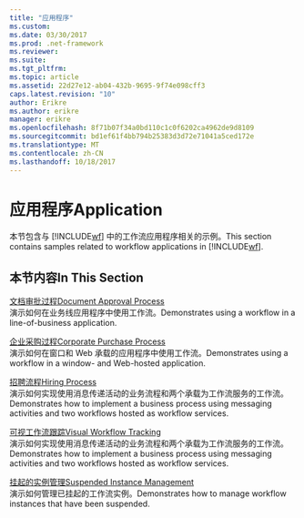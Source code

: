```yaml
---
title: "应用程序"
ms.custom: 
ms.date: 03/30/2017
ms.prod: .net-framework
ms.reviewer: 
ms.suite: 
ms.tgt_pltfrm: 
ms.topic: article
ms.assetid: 22d27e12-ab04-432b-9695-9f74e098cff3
caps.latest.revision: "10"
author: Erikre
ms.author: erikre
manager: erikre
ms.openlocfilehash: 8f71b07f34a0bd110c1c0f6202ca4962de9d8109
ms.sourcegitcommit: bd1ef61f4bb794b25383d3d72e71041a5ced172e
ms.translationtype: MT
ms.contentlocale: zh-CN
ms.lasthandoff: 10/18/2017
---
```

# <a name="application"></a><span data-ttu-id="4ce35-102">应用程序</span><span class="sxs-lookup"><span data-stu-id="4ce35-102">Application</span></span>
<span data-ttu-id="4ce35-103">本节包含与 [!INCLUDE[wf](../../../../includes/wf-md.md)] 中的工作流应用程序相关的示例。</span><span class="sxs-lookup"><span data-stu-id="4ce35-103">This section contains samples related to workflow applications in [!INCLUDE[wf](../../../../includes/wf-md.md)].</span></span>  
  
## <a name="in-this-section"></a><span data-ttu-id="4ce35-104">本节内容</span><span class="sxs-lookup"><span data-stu-id="4ce35-104">In This Section</span></span>  
 [<span data-ttu-id="4ce35-105">文档审批过程</span><span class="sxs-lookup"><span data-stu-id="4ce35-105">Document Approval Process</span></span>](../../../../docs/framework/windows-workflow-foundation/samples/document-approval-process.md)  
 <span data-ttu-id="4ce35-106">演示如何在业务线应用程序中使用工作流。</span><span class="sxs-lookup"><span data-stu-id="4ce35-106">Demonstrates using a workflow in a line-of-business application.</span></span>  
  
 [<span data-ttu-id="4ce35-107">企业采购过程</span><span class="sxs-lookup"><span data-stu-id="4ce35-107">Corporate Purchase Process</span></span>](../../../../docs/framework/windows-workflow-foundation/samples/corporate-purchase-process.md)  
 <span data-ttu-id="4ce35-108">演示如何在窗口和 Web 承载的应用程序中使用工作流。</span><span class="sxs-lookup"><span data-stu-id="4ce35-108">Demonstrates using a workflow in a window- and Web-hosted application.</span></span>  
  
 [<span data-ttu-id="4ce35-109">招聘流程</span><span class="sxs-lookup"><span data-stu-id="4ce35-109">Hiring Process</span></span>](../../../../docs/framework/windows-workflow-foundation/samples/hiring-process.md)  
 <span data-ttu-id="4ce35-110">演示如何实现使用消息传递活动的业务流程和两个承载为工作流服务的工作流。</span><span class="sxs-lookup"><span data-stu-id="4ce35-110">Demonstrates how to implement a business process using messaging activities and two workflows hosted as workflow services.</span></span>  
  
 [<span data-ttu-id="4ce35-111">可视工作流跟踪</span><span class="sxs-lookup"><span data-stu-id="4ce35-111">Visual Workflow Tracking</span></span>](../../../../docs/framework/windows-workflow-foundation/samples/visual-workflow-tracking.md)  
 <span data-ttu-id="4ce35-112">演示如何实现使用消息传递活动的业务流程和两个承载为工作流服务的工作流。</span><span class="sxs-lookup"><span data-stu-id="4ce35-112">Demonstrates how to implement a business process using messaging activities and two workflows hosted as workflow services.</span></span>  
  
 [<span data-ttu-id="4ce35-113">挂起的实例管理</span><span class="sxs-lookup"><span data-stu-id="4ce35-113">Suspended Instance Management</span></span>](../../../../docs/framework/windows-workflow-foundation/samples/suspended-instance-management.md)  
 <span data-ttu-id="4ce35-114">演示如何管理已挂起的工作流实例。</span><span class="sxs-lookup"><span data-stu-id="4ce35-114">Demonstrates how to manage workflow instances that have been suspended.</span></span>
